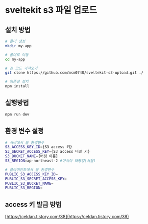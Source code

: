 # sveltekit s3 파일 업로드

## 설치 방법

```bash
# 폴더 생성
mkdir my-app

# 폴더로 이동
cd my-app

# 깃 코드 가져오기
git clone https://github.com/msm0748/sveltekit-s3-upload.git ./

# 의존성 설치
npm install
```

## 실행방법

```bash
npm run dev
```

## 환경 변수 설정

```bash
# 서버에서 쓸 환경변수
S3_ACCESS_KEY_ID={S3 access 키}
S3_SECRET_ACCESS_KEY={S3 access 비밀 키}
S3_BUCKET_NAME={버킷 이름}
S3_REGION=ap-northeast-2 #아시아 태평양(서울)

# 클라이언트에서 쓸 환경변수
PUBLIC_S3_ACCESS_KEY_ID=
PUBLIC_S3_SECRET_ACCESS_KEY=
PUBLIC_S3_BUCKET_NAME=
PUBLIC_S3_REGION=
```

## access 키 발급 방법

[https://celdan.tistory.com/38](https://celdan.tistory.com/38)
